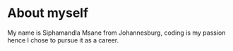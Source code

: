 # About myself
My name is Siphamandla Msane from Johannesburg, coding is my passion hence I chose to pursue it as a career.
